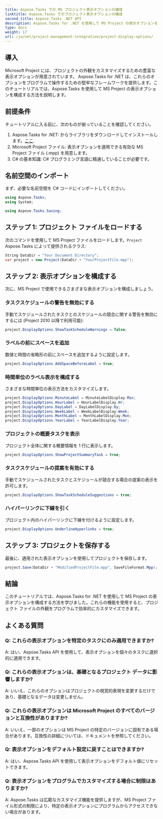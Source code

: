 ```yaml
---
title: Aspose.Tasks での MS プロジェクト表示オプションの構成
linktitle: Aspose.Tasks でのプロジェクト表示オプションの構成
second_title: Aspose.Tasks .NET API
description: Aspose.Tasks for .NET を使用して MS Project の表示オプションをプログラムで構成する方法を学びます。プロジェクトの外観を簡単にカスタマイズできます。
type: docs
weight: 17
url: /ja/net/project-management-integration/project-display-options/
---
```

## 導入
Microsoft Project には、プロジェクトの外観をカスタマイズするための豊富な表示オプションが用意されています。 Aspose.Tasks for .NET は、これらのオプションをプログラムで操作するための堅牢なフレームワークを提供します。このチュートリアルでは、Aspose.Tasks を使用して MS Project の表示オプションを構成する方法を説明します。
## 前提条件
チュートリアルに入る前に、次のものが揃っていることを確認してください。
1.  Aspose.Tasks for .NET: からライブラリをダウンロードしてインストールします。[ここ](https://releases.aspose.com/tasks/net/).
2. Microsoft Project ファイル: 表示オプションを適用できる有効な MS Project ファイル (.mpp) を用意します。
3. C# の基本知識: C# プログラミング言語に精通していることが必要です。

## 名前空間のインポート
まず、必要な名前空間を C# コードにインポートしてください。
```csharp
using Aspose.Tasks;
using System;

using Aspose.Tasks.Saving;
```
## ステップ 1: プロジェクト ファイルをロードする
次のコマンドを使用して MS Project ファイルをロードします。`Project` Aspose.Tasks によって提供されるクラス:
```csharp
String DataDir = "Your Document Directory";
var project = new Project(DataDir + "YourProjectFile.mpp");
```
## ステップ 2: 表示オプションを構成する
次に、MS Project で使用できるさまざまな表示オプションを構成しましょう。
### タスクスケジュールの警告を無効にする
手動でスケジュールされたタスクとのスケジュールの競合に関する警告を無効にするには (Project 2010 以降で利用可能):
```csharp
project.DisplayOptions.ShowTaskScheduleWarnings = false;
```
### ラベルの前にスペースを追加
数値と時間の省略形の前にスペースを追加するように設定します。
```csharp
project.DisplayOptions.AddSpaceBeforeLabel = true;
```
### 時間単位のラベル表示を構成する
さまざまな時間単位の表示方法をカスタマイズします。
```csharp
project.DisplayOptions.MinuteLabel = MinuteLabelDisplay.Min;
project.DisplayOptions.HourLabel = HourLabelDisplay.Hr;
project.DisplayOptions.DayLabel = DayLabelDisplay.Dy;
project.DisplayOptions.WeekLabel = WeekLabelDisplay.Week;
project.DisplayOptions.MonthLabel = MonthLabelDisplay.Mon;
project.DisplayOptions.YearLabel = YearLabelDisplay.Year;
```
### プロジェクトの概要タスクを表示
プロジェクト全体に関する概要情報を 1 行に表示します。
```csharp
project.DisplayOptions.ShowProjectSummaryTask = true;
```
### タスクスケジュールの提案を有効にする
手動でスケジュールされたタスクとスケジュールが競合する場合の提案の表示を許可します。
```csharp
project.DisplayOptions.ShowTaskScheduleSuggestions = true;
```
### ハイパーリンクに下線を引く
プロジェクト内のハイパーリンクに下線を付けるように設定します。
```csharp
project.DisplayOptions.UnderlineHyperlinks = true;
```
## ステップ 3: プロジェクトを保存する
最後に、適用された表示オプションを使用してプロジェクトを保存します。
```csharp
project.Save(DataDir + "ModifiedProjectFile.mpp", SaveFileFormat.Mpp);
```

## 結論
このチュートリアルでは、Aspose.Tasks for .NET を使用して MS Project の表示オプションを構成する方法を学びました。これらの機能を使用すると、プロジェクト ファイルの外観をプログラムで効率的にカスタマイズできます。
## よくある質問
### Q: これらの表示オプションを特定のタスクにのみ適用できますか?
A: はい、Aspose.Tasks API を使用して、表示オプションを個々のタスクに選択的に適用できます。
### Q: これらの表示オプションは、基礎となるプロジェクト データに影響しますか?
A: いいえ、これらのオプションはプロジェクトの視覚的表現を変更するだけであり、基礎となるデータは変更しません。
### Q: これらの表示オプションは Microsoft Project のすべてのバージョンと互換性がありますか?
A: いいえ、一部のオプションは MS Project の特定のバージョンに固有である場合があります。互換性の詳細については、ドキュメントを参照してください。
### Q: 表示オプションをデフォルト設定に戻すことはできますか?
A: はい、Aspose.Tasks API を使用して表示オプションをデフォルト値にリセットできます。
### Q: 表示オプションをプログラムでカスタマイズする場合に制限はありますか?
A: Aspose.Tasks は広範なカスタマイズ機能を提供しますが、MS Project ファイル形式の制限により、特定の表示オプションにプログラムからアクセスできない場合があります。
